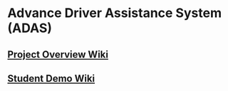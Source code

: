 # Advance Driver Assistance System (ADAS)

## [Project Overview Wiki](https://github.com/cu-ecen-aeld/final-project-ceca5556/wiki/Project-Overview)

## [Student Demo Wiki](https://github.com/cu-ecen-aeld/final-project-ceca5556/wiki/Cedric's-Final-Project-Video)
